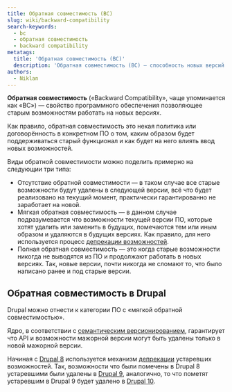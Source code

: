 ```yaml
---
title: Обратная совместимость (BC)
slug: wiki/backward-compatibility
search-keywords:
  - bc
  - обратная совместимость
  - backward compatibility
metatags:
  title: 'Обратная совместимость (BC)'
  description: 'Обратная совместимость (BC) — способность новых версий ПО не ломать ранее написанный код.'
authors:
  - Niklan
---
```


**Обратная совместимость** («Backward Compatibility», чаще упоминается как «BC») — свойство программного обеспечения позволяющее старым возможностям работать на новых версиях.

Как правило, обратная совместимость это некая политика или договорённость в конкретном ПО о том, каким образом будет поддерживаться старый функционал и как будет на него влиять ввод новых возможностей.

Виды обратной совместимости можно поделить примерно на следующии три типа:

- Отсутствие обратной совместимости — в таком случае все старые возможности будут удалены в следующей версии, всё что будет реализовано на текущий момент, практически гарантированно не заработает на новой.
- Мягкая обратная совместимость — в данном случае подразумевается что возможности текущей версии ПО, которые хотят удалить или заменить в будущих, помечаются тем или иным образом и удаляются в будущих версиях. Как правило, для него используется процесс [депрекации возможностей](../deprecation/index.md).
- Полная обратная совместимость — это когда старые возможности никогда не выводятся из ПО и продолжают работать в новых версиях. Так, новые версии, почти никогда не сломают то, что было написано ранее и под старые версии.

## Обратная совместимость в Drupal

Drupal можно отнести к категории ПО с «мягкой обратной совместимостью».

Ядро, в соответствии с [семантическим версионированием](../semver/index.md), гарантирует что API и возможности мажорной версии могут быть удалены только в новой мажорной версии. 

Начиная с [Drupal 8](../drupal/8/index.md) используется механизм [депрекации](../deprecation/index.md) устаревших возможностей. Так, возможности что были помечены в Drupal 8 устаревшими были удалены в [Drupal 9](../drupal/9/index.md), аналогично, то что пометят устаревшим в Drupal 9 будет удалено в [Drupal 10](../drupal/10/index.md).
